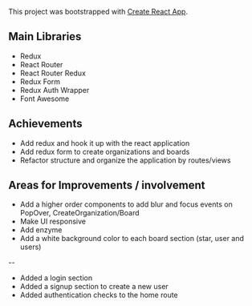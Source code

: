 This project was bootstrapped with [Create React App](https://github.com/facebookincubator/create-react-app).

## Main Libraries

* Redux
* React Router
* React Router Redux
* Redux Form
* Redux Auth Wrapper
* Font Awesome

## Achievements

* Add redux and hook it up with the react application
* Add redux form to create organizations and boards
* Refactor structure and organize the application by routes/views

## Areas for Improvements / involvement

* Add a higher order components to add blur and focus events on PopOver, CreateOrganization/Board
* Make UI responsive
* Add enzyme
* Add a white background color to each board section (star, user and users)

--

* Added a login section
* Added a signup section to create a new user
* Added authentication checks to the home route 